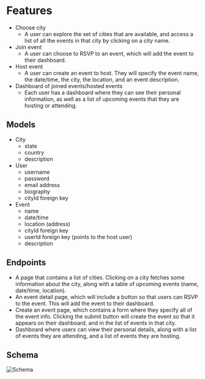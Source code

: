 # Features
- Choose city
    - A user can explore the set of cities that are available, and access a list of all the events in that city by clicking on a city name.
- Join event
    - A user can choose to RSVP to an event, which will add the event to their dashboard.
- Host event
    - A user can create an event to host. They will specify the event name, the date/time, the city, the location, and an event description.
- Dashboard of joined events/hosted events
    - Each user has a dashboard where they can see their personal information, as well as a list of upcoming events that they are hosting or attending.

## Models
- City
    - state
    - country
    - description
- User
    - username
    - password
    - email address
    - biography
    - cityId foreign key
- Event
    - name
    - date/time
    - location (address)
    - cityId foreign key
    - userId foreign key (points to the host user)
    - description

## Endpoints
- A page that contains a list of cities. Clicking on a city fetches some information about the city, along with a table of upcoming events (name, date/time, location).
- An event detail page, which will include a button so that users can RSVP to the event. This will add the event to their dashboard.
- Create an event page, which contains a form where they specify all of the event info. Clicking the submit button will create the event so that it appears on their dashboard, and in the list of events in that city.
- Dashboard where users can view their personal details, along with a list of events they are attending, and a list of events they are hosting.

Schema
---------
![Schema](../images/schema.png)